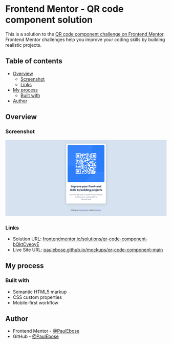 # Frontend Mentor - QR code component solution

This is a solution to the [QR code component challenge on Frontend Mentor](https://www.frontendmentor.io/challenges/qr-code-component-iux_sIO_H). Frontend Mentor challenges help you improve your coding skills by building realistic projects.

## Table of contents

- [Overview](#overview)
  - [Screenshot](#screenshot)
  - [Links](#links)
- [My process](#my-process)
  - [Built with](#built-with)
- [Author](#author)

## Overview

### Screenshot

![Screenshot](./images/screenshot.png)

### Links

- Solution URL: [frontendmentor.io/solutions/qr-code-component-bQktCveoyE](https://www.frontendmentor.io/solutions/qr-code-component-bQktCveoyE)
- Live Site URL: [paulebose.github.io/mockups/qr-code-component-main](https://paulebose.github.io/mockups/qr-code-component-main)

## My process

### Built with

- Semantic HTML5 markup
- CSS custom properties
- Mobile-first workflow

## Author

- Frontend Mentor - [@PaulEbose](https://www.frontendmentor.io/profile/PaulEbose)
- GitHub - [@PaulEbose](https://github.com/PaulEbose)
